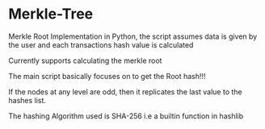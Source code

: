 # Merkle-Tree

Merkle Root Implementation in Python, the script assumes data is given by the user and each transactions hash value is calculated

Currently supports calculating the merkle root

The main script basically focuses on to get the Root hash!!!

If the nodes at any level are odd, then it replicates the last value to the hashes list.

The hashing Algorithm used is SHA-256 i.e a builtin function in hashlib
